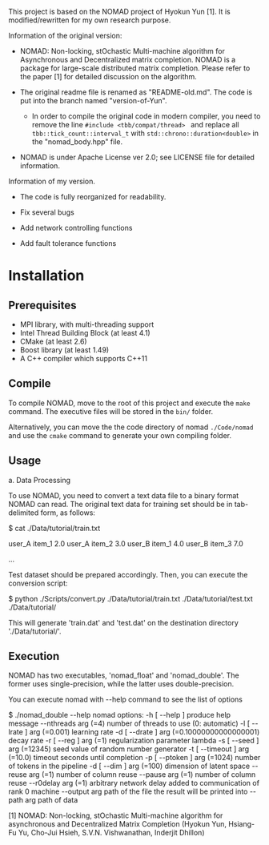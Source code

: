 This project is based on the NOMAD project of Hyokun Yun [1]. It is modified/rewritten for my own research purpose. 



Information of the original version:

* NOMAD: Non-locking, stOchastic Multi-machine algorithm for Asynchronous and Decentralized matrix completion. NOMAD is a package for large-scale distributed matrix completion. Please refer to the paper [1] for detailed discussion on the algorithm.
* The original readme file is renamed as "README-old.md". The code is put into the branch named "version-of-Yun".
  * In order to compile the original code in modern compiler, you need to remove the line `#include <tbb/compat/thread> ` and replace all `tbb::tick_count::interval_t` with `std::chrono::duration<double>` in the "nomad_body.hpp" file.

* NOMAD is under Apache License ver 2.0; see LICENSE file for detailed information.



Information of my version.

* The code is fully reorganized for readability. 

* Fix several bugs
* Add network controlling functions
* Add fault tolerance functions




Installation
============

Prerequisites
-------------

- MPI library, with multi-threading support
- Intel Thread Building Block (at least 4.1)
- CMake (at least 2.6)
- Boost library (at least 1.49)
- A C++ compiler which supports C++11



Compile
-----

To compile NOMAD, move to the root of this project and execute the `make` command. The executive files will be stored in the `bin/` folder.

Alternatively, you can move the the code directory of nomad `./Code/nomad` and use the `cmake` command to generate your own compiling folder.


Usage
-----

  a. Data Processing

To use NOMAD, you need to convert a text data file to a binary format NOMAD can read.
The original text data for training set should be in tab-delimited form, as follows:

$ cat ./Data/tutorial/train.txt

user_A     item_1   2.0
user_A     item_2   3.0
user_B	   item_1   4.0
user_B	   item_3   7.0

...

Test dataset should be prepared accordingly.  Then, you can execute the conversion script:

$ python ./Scripts/convert.py ./Data/tutorial/train.txt ./Data/tutorial/test.txt ./Data/tutorial/

This will generate 'train.dat' and 'test.dat' on the destination directory './Data/tutorial/'.


Execution
---------

NOMAD has two executables, 'nomad_float' and 'nomad_double'.
The former uses single-precision, while the latter uses double-precision.

You can execute nomad with --help command to see the list of options

$ ./nomad_double --help
nomad options:
  -h [ --help ]                         produce help message
  --nthreads arg (=4)                   number of threads to use (0: automatic)
  -l [ --lrate ] arg (=0.001)           learning rate
  -d [ --drate ] arg (=0.10000000000000001)
                                        decay rate
  -r [ --reg ] arg (=1)                 regularization parameter lambda
  -s [ --seed ] arg (=12345)            seed value of random number generator
  -t [ --timeout ] arg (=10.0)          timeout seconds until completion
  -p [ --ptoken ] arg (=1024)           number of tokens in the pipeline
  -d [ --dim ] arg (=100)               dimension of latent space
  --reuse arg (=1)                      number of column reuse
  --pause arg (=1)                      number of column reuse
  --r0delay arg (=1)                    arbitrary network delay added to
                                        communication of rank 0 machine
  --output arg                          path of the file the result will be
                                        printed into
  --path arg 
                                        path of data



[1] NOMAD: Non-locking, stOchastic Multi-machine algorithm for asynchronous and Decentralized Matrix Completion (Hyokun Yun, Hsiang-Fu Yu, Cho-Jui Hsieh, S.V.N. Vishwanathan, Inderjit Dhillon)